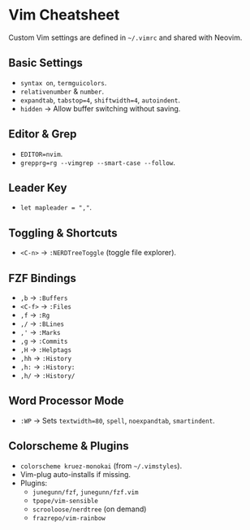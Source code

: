 # Vim Cheatsheet

Custom Vim settings are defined in `~/.vimrc` and shared with Neovim.

## Basic Settings
- `syntax on`, `termguicolors`.
- `relativenumber` & `number`.
- `expandtab`, `tabstop=4`, `shiftwidth=4`, `autoindent`.
- `hidden` → Allow buffer switching without saving.

## Editor & Grep
- `EDITOR=nvim`.
- `grepprg=rg --vimgrep --smart-case --follow`.

## Leader Key
- `let mapleader = ","`.

## Toggling & Shortcuts
- `<C-n>` → `:NERDTreeToggle` (toggle file explorer).

## FZF Bindings
- `,b` → `:Buffers`  
- `<C-f>` → `:Files`  
- `,f` → `:Rg`  
- `,/` → `:BLines`  
- `,'` → `:Marks`  
- `,g` → `:Commits`  
- `,H` → `:Helptags`  
- `,hh` → `:History`  
- `,h:` → `:History:`  
- `,h/` → `:History/`

## Word Processor Mode
- `:WP` → Sets `textwidth=80`, `spell`, `noexpandtab`, `smartindent`.

## Colorscheme & Plugins
- `colorscheme kruez-monokai` (from `~/.vimstyles`).
- Vim-plug auto-installs if missing.
- Plugins:
  - `junegunn/fzf`, `junegunn/fzf.vim`
  - `tpope/vim-sensible`
  - `scrooloose/nerdtree` (on demand)
  - `frazrepo/vim-rainbow`